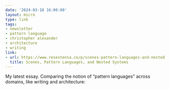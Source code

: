 ```yaml
---
date: '2024-03-18 16:00:00'
layout: micro
type: link
tags:
- newsletter
- pattern language
- christopher alexander
- architecture
- writing
link:
- url: https://www.resextensa.co/p/scenes-pattern-languages-and-nested
  title: Scenes, Pattern Languages, and Nested Systems
---
```


My latest essay. Comparing the notion of “pattern languages” across domains, like writing and architecture:
